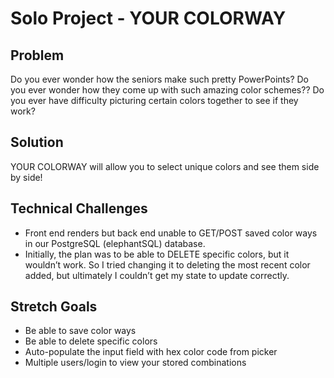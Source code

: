 # Solo Project - YOUR COLORWAY

## Problem
Do you ever wonder how the seniors make such pretty PowerPoints? 
Do you ever wonder how they come up with such amazing color schemes??
Do you ever have difficulty picturing certain colors together to see if they work?

## Solution
YOUR COLORWAY will allow you to select unique colors and see them side by side!

## Technical Challenges
- Front end renders but back end unable to GET/POST saved color ways in our PostgreSQL (elephantSQL) database. 
- Initially, the plan was to be able to DELETE specific colors, but it wouldn’t work. So I tried changing it to deleting the most recent color added, but ultimately I couldn’t get my state to update correctly.

## Stretch Goals
- Be able to save color ways
- Be able to delete specific colors
- Auto-populate the input field with hex color code from picker
- Multiple users/login to view your stored combinations